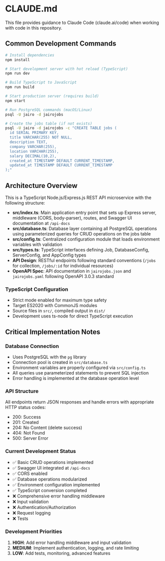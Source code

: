 # CLAUDE.md

This file provides guidance to Claude Code (claude.ai/code) when working with code in this repository.

## Common Development Commands

```bash
# Install dependencies
npm install

# Start development server with hot reload (TypeScript)
npm run dev

# Build TypeScript to JavaScript
npm run build

# Start production server (requires build)
npm start

# Run PostgreSQL commands (macOS/Linux)
psql -U jairo -d jairojobs

# Create the jobs table (if not exists)
psql -U jairo -d jairojobs -c "CREATE TABLE jobs (
  id SERIAL PRIMARY KEY,
  title VARCHAR(255) NOT NULL,
  description TEXT,
  company VARCHAR(255),
  location VARCHAR(255),
  salary DECIMAL(10,2),
  created_at TIMESTAMP DEFAULT CURRENT_TIMESTAMP,
  updated_at TIMESTAMP DEFAULT CURRENT_TIMESTAMP
);"
```

## Architecture Overview

This is a TypeScript Node.js/Express.js REST API microservice with the following structure:

- **src/index.ts**: Main application entry point that sets up Express server, middleware (CORS, body-parser), routes, and Swagger UI documentation at `/api-docs`
- **src/database.ts**: Database layer containing all PostgreSQL operations using parameterized queries for CRUD operations on the jobs table
- **src/config.ts**: Centralized configuration module that loads environment variables with validation
- **src/types.ts**: TypeScript interfaces defining Job, DatabaseConfig, ServerConfig, and AppConfig types
- **API Design**: RESTful endpoints following standard conventions (`/jobs` for collection, `/jobs/:id` for individual resources)
- **OpenAPI Spec**: API documentation in `jairojobs.json` and `jairojobs.yaml` following OpenAPI 3.0.3 standard

### TypeScript Configuration
- Strict mode enabled for maximum type safety
- Target ES2020 with CommonJS modules
- Source files in `src/`, compiled output in `dist/`
- Development uses ts-node for direct TypeScript execution

## Critical Implementation Notes

### Database Connection
- Uses PostgreSQL with the `pg` library
- Connection pool is created in `src/database.ts`
- Environment variables are properly configured via `src/config.ts` 
- All queries use parameterized statements to prevent SQL injection
- Error handling is implemented at the database operation level

### API Structure
All endpoints return JSON responses and handle errors with appropriate HTTP status codes:
- 200: Success
- 201: Created
- 204: No Content (delete success)
- 404: Not Found
- 500: Server Error

### Current Development Status
- ✅ Basic CRUD operations implemented
- ✅ Swagger UI integrated at `/api-docs`
- ✅ CORS enabled
- ✅ Database operations modularized
- ✅ Environment configuration implemented
- ✅ TypeScript conversion completed
- ❌ Comprehensive error handling middleware
- ❌ Input validation
- ❌ Authentication/Authorization
- ❌ Request logging
- ❌ Tests

### Development Priorities
1. **HIGH**: Add error handling middleware and input validation
2. **MEDIUM**: Implement authentication, logging, and rate limiting
3. **LOW**: Add tests, monitoring, advanced features